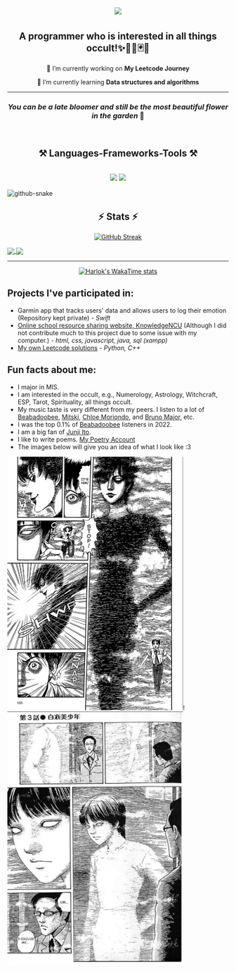 <h1 align="center">
    <img src="https://readme-typing-svg.herokuapp.com/?font=Philosopher&size=35&center=true&vCenter=true&color=ccb7bf&width=500&height=70&duration=4000&lines=Hi+There!+👋;+I'm+Steven+Wang!;" />
</h1>

<h2 align="center">
   A programmer who is interested in all things occult!✨🔮🌠🃏🌟 
</h2>

<div align="center">
 
 🔭 I’m currently working on **My Leetcode Journey**
 
 🌱 I’m currently learning **Data structures and algorithms**
 </div>

<hr/>

<h3 align="center">
<i>You can be a late bloomer and still be the most beautiful flower in the garden</i> 🌸
</h3>

<br/>


<h2 align="center">⚒️ Languages-Frameworks-Tools ⚒️</h2>
<br/>
<div align="center">
    <img src="https://skillicons.dev/icons?i=html,css,vscode,github,git" />
    <img src="https://skillicons.dev/icons?i=swift,python,javascript,c,java,mysql" /><br>
</div>

<br/>

<picture>
  <source media="(prefers-color-scheme: dark)" srcset="github-snake-dark.svg" />
  <source media="(prefers-color-scheme: light)" srcset="github-snake.svg" />
  <img alt="github-snake" src="github-snake.svg" />
</picture>

<h2 align="center">⚡ Stats ⚡</h2>


<div align="center">

  [![GitHub Streak](https://streak-stats.demolab.com?user=StevenWanglolz&theme=dracula&count_private=true&border_radius=10)](https://git.io/streak-stats)

</div>



<a href="https://github.com/anuraghazra/github-readme-stats">
  <img height=200 align="center" src="https://github-readme-stats.vercel.app/api?username=StevenWanglolz&count_private=true&border_radius=10&theme=dracula&total_commits=true&width=300" />
</a>
<a href="https://github.com/anuraghazra/convoychat">
  <img height=200 align="center" src="https://github-readme-stats.vercel.app/api/top-langs?username=StevenWanglolz&theme=dracula&layout=compact&langs_count=8&card_width=280&border_radius=10" />
</a>

---
<div align="center">

[![Harlok's WakaTime stats](https://github-readme-stats.vercel.app/api/wakatime?username=StevenWanglolz&layout=compact&theme=dracula&border_raius=10)](https://github.com/anuraghazra/github-readme-stats)

</div>


## Projects I've participated in:
- Garmin app that tracks users' data and allows users to log their emotion (Repository kept private) - *Swift*
- [Online school resource sharing website, KnowledgeNCU](https://github.com/StevenWanglolz/112_SA_project_G2) (Although I did not contribute much to this project due to some issue with my computer.) - *html, css, javascript, java, sql (xampp)*
- [My own Leetcode solutions](https://github.com/StevenWanglolz/My_Leetcode_Journey) - *Python, C++*
## Fun facts about me:
- I major in MIS.
- I am interested in the occult, e.g., Numerology, Astrology, Witchcraft, ESP, Tarot, Spirituality, all things occult.
- My music taste is very different from my peers. I listen to a lot of [Beabadoobee](https://www.youtube.com/@Beabadoobee), [Mitski](https://www.youtube.com/@mitskileaks), [Chloe Moriondo](https://www.youtube.com/@chloemoriondo), and [Bruno Major](https://www.youtube.com/@MrBrunoMajor), etc.
- I was the top 0.1% of [Beabadoobee](https://www.youtube.com/@Beabadoobee) listeners in 2022.
- I am a big fan of [Junji Ito](https://www.google.com/search?q=junji+ito&rlz=1C1ONGR_zh-TWTW1063TW1063&oq=junji+ito&gs_lcrp=EgZjaHJvbWUqDAgAECMYJxiABBiKBTIMCAAQIxgnGIAEGIoFMgwIARAuGEMYgAQYigUyBggCEEUYOzIMCAMQLhhDGIAEGIoFMgcIBBAAGIAEMgcIBRAAGIAEMgcIBhAuGIAEMgcIBxAAGIAEMgcICBAuGIAEMgcICRAAGIAE0gEIMTcwMmowajeoAgCwAgA&sourceid=chrome&ie=UTF-8).
- I like to write poems. [My Poetry Account](https://www.instagram.com/rayofhope_inthedark?igsh=bXFtYWt3MmhsZXdi&utm_source=qr)  
- The images below will give you an idea of what I look like :3  

<img src="./img/black_bishounen.jpg" alt="drawing" width="400" height="576"/>!<img src="./img/white_bishounen.png" alt="drawing" width="400" height="576"/>